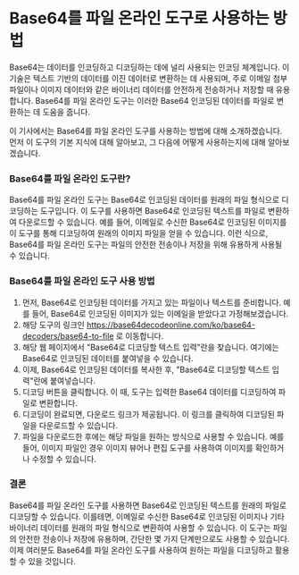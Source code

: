 Base64를 파일 온라인 도구로 사용하는 방법
==========================

Base64는 데이터를 인코딩하고 디코딩하는 데에 널리 사용되는 인코딩 체계입니다. 이 기술은 텍스트 기반의 데이터를 이진 데이터로 변환하는 데 사용되며, 주로 이메일 첨부 파일이나 이미지 데이터와 같은 바이너리 데이터를 안전하게 전송하거나 저장할 때 유용합니다. Base64를 파일 온라인 도구는 이러한 Base64 인코딩된 데이터를 파일로 변환하는 데 도움을 줍니다.

이 기사에서는 Base64를 파일 온라인 도구를 사용하는 방법에 대해 소개하겠습니다. 먼저 이 도구의 기본 지식에 대해 알아보고, 그 다음에 어떻게 사용하는지에 대해 알아보겠습니다.

### Base64를 파일 온라인 도구란?

Base64를 파일 온라인 도구는 Base64로 인코딩된 데이터를 원래의 파일 형식으로 디코딩하는 도구입니다. 이 도구를 사용하면 Base64로 인코딩된 텍스트를 파일로 변환하여 다운로드할 수 있습니다. 예를 들어, 이메일로 수신한 Base64로 인코딩된 이미지를 이 도구를 통해 디코딩하여 원래의 이미지 파일을 얻을 수 있습니다. 이런 식으로, Base64를 파일 온라인 도구는 파일의 안전한 전송이나 저장을 위해 유용하게 사용될 수 있습니다.

### Base64를 파일 온라인 도구 사용 방법

1. 먼저, Base64로 인코딩된 데이터를 가지고 있는 파일이나 텍스트를 준비합니다. 예를 들어, Base64로 인코딩된 이미지가 있는 이메일을 받았다고 가정해보겠습니다.
2. 해당 도구의 링크인 <https://base64decodeonline.com/ko/base64-decoders/base64-to-file> 로 이동합니다.
3. 해당 웹 페이지에서 "Base64로 디코딩할 텍스트 입력"란을 찾습니다. 여기에는 Base64로 인코딩된 데이터를 붙여넣을 수 있습니다.
4. 이제, Base64로 인코딩된 데이터를 복사한 후, "Base64로 디코딩할 텍스트 입력"란에 붙여넣습니다.
5. 디코딩 버튼을 클릭합니다. 이 때, 도구는 입력한 Base64 데이터를 디코딩하여 파일로 변환합니다.
6. 디코딩이 완료되면, 다운로드 링크가 제공됩니다. 이 링크를 클릭하여 디코딩된 파일을 다운로드할 수 있습니다.
7. 파일을 다운로드한 후에는 해당 파일을 원하는 방식으로 사용할 수 있습니다. 예를 들어, 이미지 파일인 경우 이미지 뷰어나 편집 도구를 사용하여 이미지를 확인하거나 수정할 수 있습니다.

### 결론

Base64를 파일 온라인 도구를 사용하면 Base64로 인코딩된 텍스트를 원래의 파일로 디코딩할 수 있습니다. 이를테면, 이메일로 수신한 Base64로 인코딩된 이미지나 기타 바이너리 데이터를 원래의 파일 형식으로 변환하여 사용할 수 있습니다. 이 도구는 파일의 안전한 전송이나 저장에 유용하며, 간단한 몇 가지 단계만으로도 사용할 수 있습니다. 이제 여러분도 Base64를 파일 온라인 도구를 사용하여 원하는 파일을 디코딩하고 활용할 수 있을 것입니다.